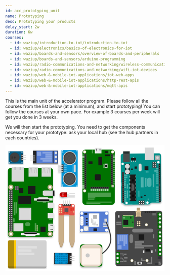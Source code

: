 ```yaml
---
id: acc_prototyping_unit
name: Prototyping
desc: Prototyping your products
delay_start: 2w
duration: 6w
courses:
  - id: waziup/introduction-to-iot/introduction-to-iot
  - id: waziup/electronics/basics-of-electronics-for-iot
  - id: waziup/boards-and-sensors/overview-of-boards-and-peripherals
  - id: waziup/boards-and-sensors/arduino-programming
  - id: waziup/radio-communications-and-networking/wireless-communication-essentials
  - id: waziup/radio-communications-and-networking/wifi-iot-devices
  - id: waziup/web-&-mobile-iot-applications/iot-web-apps
  - id: waziup/web-&-mobile-iot-applications/http-rest-apis
  - id: waziup/web-&-mobile-iot-applications/mqtt-apis
---
```


This is the main unit of the accelerator program.
Please follow all the courses from the list below (at a minimum), and start prototyping!
You can follow the courses at your own pace. For example 3 courses per week will get you done in 3 weeks.

We will then start the prototyping. You need to get the components necessary for your prototype: ask your local hub (see the hub partners in each countries).

![comps](img/comps.png)
